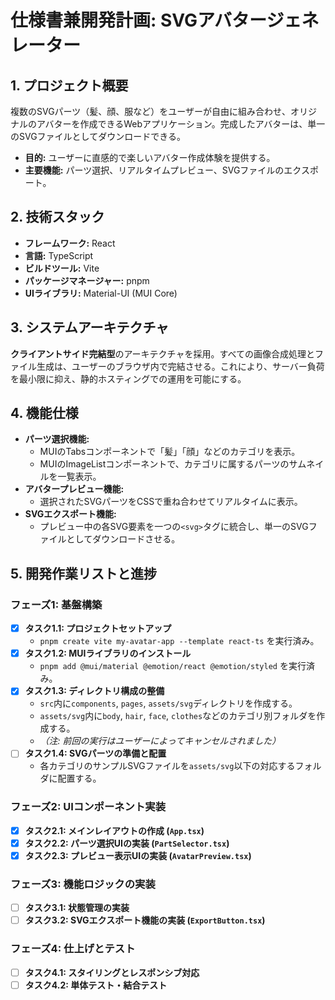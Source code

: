 # 仕様書兼開発計画: SVGアバタージェネレーター

## 1. プロジェクト概要

複数のSVGパーツ（髪、顔、服など）をユーザーが自由に組み合わせ、オリジナルのアバターを作成できるWebアプリケーション。完成したアバターは、単一のSVGファイルとしてダウンロードできる。

- **目的:** ユーザーに直感的で楽しいアバター作成体験を提供する。
- **主要機能:** パーツ選択、リアルタイムプレビュー、SVGファイルのエクスポート。

## 2. 技術スタック

- **フレームワーク:** React
- **言語:** TypeScript
- **ビルドツール:** Vite
- **パッケージマネージャー:** pnpm
- **UIライブラリ:** Material-UI (MUI Core)

## 3. システムアーキテクチャ

**クライアントサイド完結型**のアーキテクチャを採用。すべての画像合成処理とファイル生成は、ユーザーのブラウザ内で完結させる。これにより、サーバー負荷を最小限に抑え、静的ホスティングでの運用を可能にする。

## 4. 機能仕様

- **パーツ選択機能:**
    - MUIのTabsコンポーネントで「髪」「顔」などのカテゴリを表示。
    - MUIのImageListコンポーネントで、カテゴリに属するパーツのサムネイルを一覧表示。
- **アバタープレビュー機能:**
    - 選択されたSVGパーツをCSSで重ね合わせてリアルタイムに表示。
- **SVGエクスポート機能:**
    - プレビュー中の各SVG要素を一つの`<svg>`タグに統合し、単一のSVGファイルとしてダウンロードさせる。

## 5. 開発作業リストと進捗

### フェーズ1: 基盤構築

- [x] **タスク1.1: プロジェクトセットアップ**
    - `pnpm create vite my-avatar-app --template react-ts` を実行済み。
- [x] **タスク1.2: MUIライブラリのインストール**
    - `pnpm add @mui/material @emotion/react @emotion/styled` を実行済み。
- [x] **タスク1.3: ディレクトリ構成の整備**
    - `src`内に`components`, `pages`, `assets/svg`ディレクトリを作成する。
    - `assets/svg`内に`body`, `hair`, `face`, `clothes`などのカテゴリ別フォルダを作成する。
    - *（注: 前回の実行はユーザーによってキャンセルされました）*
- [ ] **タスク1.4: SVGパーツの準備と配置**
    - 各カテゴリのサンプルSVGファイルを`assets/svg`以下の対応するフォルダに配置する。

### フェーズ2: UIコンポーネント実装

- [x] **タスク2.1: メインレイアウトの作成 (`App.tsx`)**
- [x] **タスク2.2: パーツ選択UIの実装 (`PartSelector.tsx`)**
- [x] **タスク2.3: プレビュー表示UIの実装 (`AvatarPreview.tsx`)**

### フェーズ3: 機能ロジックの実装

- [ ] **タスク3.1: 状態管理の実装**
- [ ] **タスク3.2: SVGエクスポート機能の実装 (`ExportButton.tsx`)**

### フェーズ4: 仕上げとテスト

- [ ] **タスク4.1: スタイリングとレスポンシブ対応**
- [ ] **タスク4.2: 単体テスト・結合テスト**
